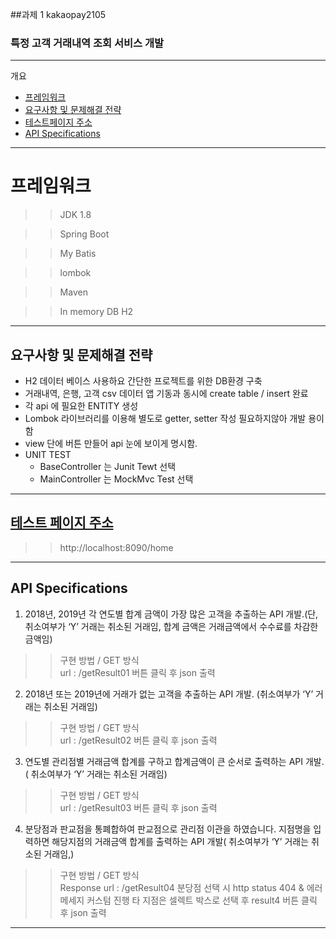 

##과제 1 kakaopay2105  

### 특정 고객 거래내역 조회 서비스 개발
---

개요

* [프레임워크](#프레임워크)
* [요구사항 및 문제해결 전략](#요구사항-및-문제해결-전략)
* [테스트페이지 주소](#테스트-페이지-주소)
* [API Specifications](#API-Specifications)


---

# 프레임워크

>> JDK 1.8

>> Spring Boot

>> My Batis

>> lombok 

>> Maven

>> In memory DB  H2 

---

## 요구사항 및 문제해결 전략
  * H2 데이터 베이스 사용하요 간단한 프로젝트를 위한 DB환경 구축 
  * 거래내역, 은행, 고객 csv 데이터 앱 기동과 동시에 create table / insert 완료 
  * 각 api 에 필요한 ENTITY 생성 
  * Lombok 라이브러리를 이용해 별도로 getter, setter 작성 필요하지않아 개발 용이함
  * view 단에 버튼 만들어 api  눈에 보이게 명시함.
  * UNIT TEST 
    * BaseController 는 Junit Tewt 선택 
    * MainController 는 MockMvc Test 선택

---

## [테스트 페이지 주소](http://localhost:8090/home)
>> http://localhost:8090/home

---
## API Specifications

 1.	2018년, 2019년 각 연도별 합계 금액이 가장 많은 고객을 추출하는 API 개발.(단, 취소여부가 ‘Y’ 거래는 취소된 거래임, 합계 금액은 거래금액에서 수수료를 차감한 금액임)
 >>  구현 방법 / GET 방식  
 >>  url : /getResult01
 >>  버튼 클릭 후 json 출력

2.	2018년 또는 2019년에 거래가 없는 고객을 추출하는 API 개발. (취소여부가 ‘Y’ 거래는 취소된 거래임)

>>  구현 방법 / GET 방식  
  >>  url : /getResult02
  >>  버튼 클릭 후 json 출력


3.	연도별 관리점별 거래금액 합계를 구하고 합계금액이 큰 순서로 출력하는 API 개발.( 취소여부가 ‘Y’ 거래는 취소된 거래임)
>>  구현 방법 / GET 방식  
>>  url : /getResult03
>>  버튼 클릭 후 json 출력

4.	분당점과 판교점을 통폐합하여 판교점으로 관리점 이관을 하였습니다. 지점명을 입력하면 해당지점의 거래금액 합계를 출력하는 API 개발( 취소여부가 ‘Y’ 거래는 취소된 거래임,)
>>  구현 방법 / GET 방식  
 >>  Response 
 >>  url : /getResult04
 >>  분당점 선택 시 http status 404 & 에러 메세지 커스텀 진행 
 >>  타 지점은 셀렉트 박스로 선택 후  result4 버튼 클릭 후 json 출력


---


